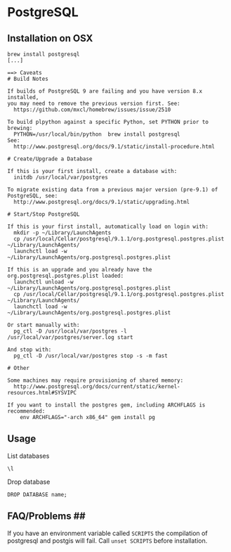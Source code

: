 # PostgreSQL #

## Installation on OSX ##

	brew install postgresql
	[...]

	==> Caveats
	# Build Notes

	If builds of PostgreSQL 9 are failing and you have version 8.x installed,
	you may need to remove the previous version first. See:
	  https://github.com/mxcl/homebrew/issues/issue/2510

	To build plpython against a specific Python, set PYTHON prior to brewing:
	  PYTHON=/usr/local/bin/python  brew install postgresql
	See:
	  http://www.postgresql.org/docs/9.1/static/install-procedure.html

	# Create/Upgrade a Database

	If this is your first install, create a database with:
	  initdb /usr/local/var/postgres

	To migrate existing data from a previous major version (pre-9.1) of PostgreSQL, see:
	  http://www.postgresql.org/docs/9.1/static/upgrading.html

	# Start/Stop PostgreSQL

	If this is your first install, automatically load on login with:
	  mkdir -p ~/Library/LaunchAgents
	  cp /usr/local/Cellar/postgresql/9.1.1/org.postgresql.postgres.plist ~/Library/LaunchAgents/
	  launchctl load -w ~/Library/LaunchAgents/org.postgresql.postgres.plist

	If this is an upgrade and you already have the org.postgresql.postgres.plist loaded:
	  launchctl unload -w ~/Library/LaunchAgents/org.postgresql.postgres.plist
	  cp /usr/local/Cellar/postgresql/9.1.1/org.postgresql.postgres.plist ~/Library/LaunchAgents/
	  launchctl load -w ~/Library/LaunchAgents/org.postgresql.postgres.plist

	Or start manually with:
	  pg_ctl -D /usr/local/var/postgres -l /usr/local/var/postgres/server.log start

	And stop with:
	  pg_ctl -D /usr/local/var/postgres stop -s -m fast

	# Other

	Some machines may require provisioning of shared memory:
	  http://www.postgresql.org/docs/current/static/kernel-resources.html#SYSVIPC

	If you want to install the postgres gem, including ARCHFLAGS is recommended:
	    env ARCHFLAGS="-arch x86_64" gem install pg

## Usage ##

List databases

	\l

Drop database

	DROP DATABASE name;

## FAQ/Problems ## ##

If you have an environment variable called `SCRIPTS` the compilation of postgresql and postgis will fail. Call `unset SCRIPTS` before installation.
